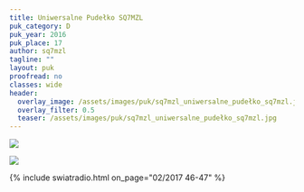 ```yaml
---
title: Uniwersalne Pudełko SQ7MZL
puk_category: D
puk_year: 2016
puk_place: 17
author: sq7mzl
tagline: ""
layout: puk
proofread: no
classes: wide
header:
  overlay_image: /assets/images/puk/sq7mzl_uniwersalne_pudełko_sq7mzl.jpg
  overlay_filter: 0.5
  teaser: /assets/images/puk/sq7mzl_uniwersalne_pudełko_sq7mzl.jpg
---
```






 



![](assets/data/img/projects/2016-17-0.jpg) 


![](assets/img/work-in-progress.jpg) 


{% include swiatradio.html on_page="02/2017 46-47" %}

 





 


